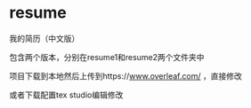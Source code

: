 # resume
我的简历（中文版）

包含两个版本，分别在resume1和resume2两个文件夹中

项目下载到本地然后上传到https://www.overleaf.com/ ，直接修改

或者下载配置tex studio编辑修改
